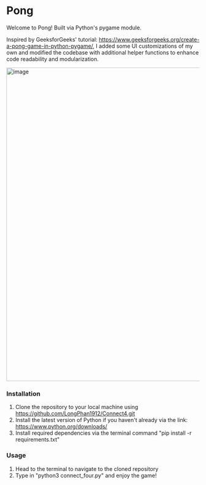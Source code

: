 # Pong

Welcome to Pong!
Built via Python's pygame module.

Inspired by GeeksforGeeks' tutorial: https://www.geeksforgeeks.org/create-a-pong-game-in-python-pygame/, I added some UI customizations of my own and modified the codebase with additional helper functions to enhance code readability and modularization.

<img width="819" alt="image" src="https://github.com/LongPhan1912/Pong/assets/46760280/7d7a5828-abba-411b-810b-50a9378fb3e0">


### Installation ###
1. Clone the repository to your local machine using https://github.com/LongPhan1912/Connect4.git
2. Install the latest version of Python if you haven't already via the link: https://www.python.org/downloads/
3. Install required dependencies via the terminal command "pip install -r requirements.txt"

### Usage ###
1. Head to the terminal to navigate to the cloned repository
2. Type in "python3 connect_four.py" and enjoy the game!
